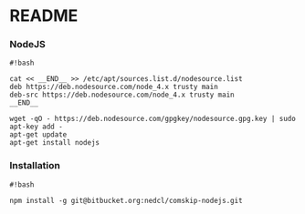 # README #


### NodeJS ###

```
#!bash

cat << __END__ >> /etc/apt/sources.list.d/nodesource.list
deb https://deb.nodesource.com/node_4.x trusty main
deb-src https://deb.nodesource.com/node_4.x trusty main
__END__

wget -qO - https://deb.nodesource.com/gpgkey/nodesource.gpg.key | sudo apt-key add -
apt-get update
apt-get install nodejs

```

### Installation ###

```
#!bash

npm install -g git@bitbucket.org:nedcl/comskip-nodejs.git
```